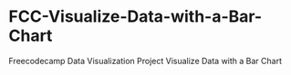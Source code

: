 # FCC-Visualize-Data-with-a-Bar-Chart
Freecodecamp Data Visualization Project Visualize Data with a Bar Chart
